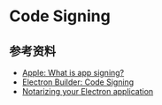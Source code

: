 # Code Signing



## 参考资料

- [Apple: What is app signing?](https://help.apple.com/xcode/mac/current/#/dev3a05256b8)
- [Electron Builder: Code Signing](https://www.electron.build/code-signing)
- [Notarizing your Electron application](https://kilianvalkhof.com/2019/electron/notarizing-your-electron-application/)
